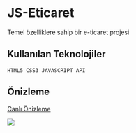 # JS-Eticaret
Temel özelliklere sahip bir e-ticaret projesi
## Kullanılan Teknolojiler

```` 
HTML5 CSS3 JAVASCRIPT API
 ````

## Önizleme
[Canlı Önizleme](https://simple-e-ticaret.netlify.app/)

<img src="https://user-images.githubusercontent.com/109925130/224724322-ca469732-d327-40aa-9b89-b34799e40b6c.gif" >

